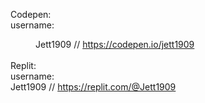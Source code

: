Codepen: </br>
username:</br>
    <dd>Jett1909 // https://codepen.io/jett1909</dd></br>
Replit:</br>
  username:</br>
    Jett1909 // https://replit.com/@Jett1909
